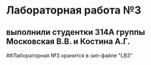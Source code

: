 # Лабораторная работа №3
## выполнили студентки 314А группы Московская В.В. и Костина А.Г.
##Лабораторная №3 хранится в зип-файле "LB3"
